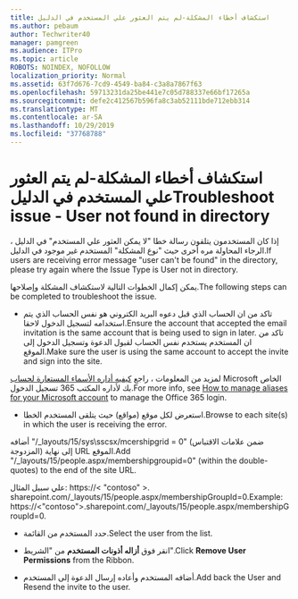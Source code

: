 ```yaml
---
title: استكشاف أخطاء المشكلة-لم يتم العثور علي المستخدم في الدليل
ms.author: pebaum
author: Techwriter40
manager: pamgreen
ms.audience: ITPro
ms.topic: article
ROBOTS: NOINDEX, NOFOLLOW
localization_priority: Normal
ms.assetid: 63f7d676-7cd9-4549-ba84-c3a8a7867f63
ms.openlocfilehash: 59713231da25be441e7c05d788337e66bf17265a
ms.sourcegitcommit: defe2c412567b596fa8c3ab52111bde712ebb314
ms.translationtype: MT
ms.contentlocale: ar-SA
ms.lasthandoff: 10/29/2019
ms.locfileid: "37768788"
---
```

# <a name="troubleshoot-issue---user-not-found-in-directory"></a><span data-ttu-id="8e62b-102">استكشاف أخطاء المشكلة-لم يتم العثور علي المستخدم في الدليل</span><span class="sxs-lookup"><span data-stu-id="8e62b-102">Troubleshoot issue - User not found in directory</span></span>

<span data-ttu-id="8e62b-103">إذا كان المستخدمون يتلقون رسالة خطا "لا يمكن العثور علي المستخدم" في الدليل ، الرجاء المحاولة مره أخرى حيث "نوع المشكلة" المستخدم غير موجود في الدليل.</span><span class="sxs-lookup"><span data-stu-id="8e62b-103">If users are receiving error message "user can't be found" in the directory, please try again where the Issue Type is User not in directory.</span></span>

<span data-ttu-id="8e62b-104">يمكن إكمال الخطوات التالية لاستكشاف المشكلة وإصلاحها.</span><span class="sxs-lookup"><span data-stu-id="8e62b-104">The following steps can be completed to troubleshoot the issue.</span></span>

- <span data-ttu-id="8e62b-105">تاكد من ان الحساب الذي قبل دعوه البريد الكتروني هو نفس الحساب الذي يتم استخدامه لتسجيل الدخول لاحقا.</span><span class="sxs-lookup"><span data-stu-id="8e62b-105">Ensure the account that accepted the email invitation is the same account that is being used to sign in later.</span></span> <span data-ttu-id="8e62b-106">تاكد من ان المستخدم يستخدم نفس الحساب لقبول الدعوة وتسجيل الدخول إلى الموقع.</span><span class="sxs-lookup"><span data-stu-id="8e62b-106">Make sure the user is using the same account to accept the invite and sign into the site.</span></span> 

<span data-ttu-id="8e62b-107">لمزيد من المعلومات ، راجع [كيفيه أداره الأسماء المستعارة لحساب</a> Microsoft الخاص بك لأداره المكتب 365 تسجيل الدخول](https://support.microsoft.com/help/12407/microsoft-account-how-to-manage-aliases).</span><span class="sxs-lookup"><span data-stu-id="8e62b-107">For more info, see [How to manage aliases for your Microsoft account</a> to manage the Office 365 login](https://support.microsoft.com/help/12407/microsoft-account-how-to-manage-aliases).</span></span> 

- <span data-ttu-id="8e62b-108">استعرض لكل موقع (مواقع) حيث يتلقى المستخدم الخطا.</span><span class="sxs-lookup"><span data-stu-id="8e62b-108">Browse to each site(s) in which the user is receiving the error.</span></span> 

<span data-ttu-id="8e62b-109">أضافه "/_layouts/15/sys\sscsx/mcershipgrid = 0" (ضمن علامات الاقتباس المزدوجة) إلى نهاية URL الموقع.</span><span class="sxs-lookup"><span data-stu-id="8e62b-109">Add "/_layouts/15/people.aspx/membershipgroupid=0" (within the double-quotes) to the end of the site URL.</span></span> 

<span data-ttu-id="8e62b-110">علي سبيل المثال: https://< "contoso" >. sharepoint.com/_layouts/15/people.aspx/membershipGroupId=0.</span><span class="sxs-lookup"><span data-stu-id="8e62b-110">Example: https://<"contoso">.sharepoint.com/_layouts/15/people.aspx/membershipGroupId=0.</span></span>

- <span data-ttu-id="8e62b-111">حدد المستخدم من القائمة.</span><span class="sxs-lookup"><span data-stu-id="8e62b-111">Select the user from the list.</span></span>

- <span data-ttu-id="8e62b-112">انقر فوق **أزاله أذونات المستخدم** من "الشريط".</span><span class="sxs-lookup"><span data-stu-id="8e62b-112">Click **Remove User Permissions** from the Ribbon.</span></span> 
-  <span data-ttu-id="8e62b-113">أضافه المستخدم وأعاده إرسال الدعوة إلى المستخدم.</span><span class="sxs-lookup"><span data-stu-id="8e62b-113">Add back the User and Resend the invite to the user.</span></span>

